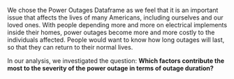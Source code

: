 We chose the Power Outages Dataframe as we feel that it is an important issue that affects the lives of many Americans, including ourselves and our loved ones. With people depending more and more on electrical implements inside their homes, power outages become more and more costly to the individuals affected. People would want to know how long outages will last, so that they can return to their normal lives.

In our analysis, we investigated the question: **Which factors contribute the most to the severity of the power outage in terms of outage duration?**